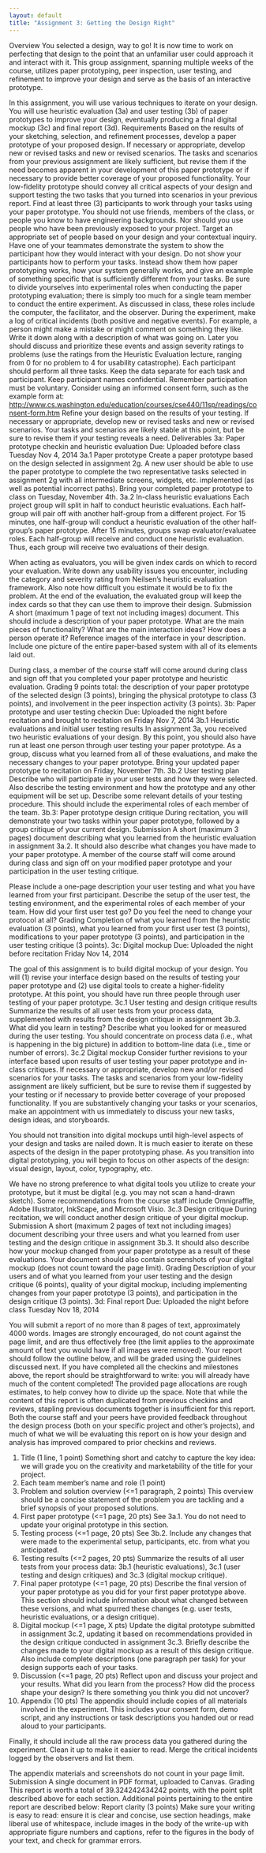 ```yaml
---
layout: default
title: "Assignment 3: Getting the Design Right"
---
```


Overview
You selected a design, way to go! It is now time to work on perfecting that design to the point that an unfamiliar user could approach it and interact with it. This group assignment, spanning multiple weeks of the course, utilizes paper prototyping, peer inspection, user testing, and refinement to improve your design and serve as the basis of an interactive prototype.

In this assignment, you will use various techniques to iterate on your design. You will use heuristic evaluation (3a) and user testing (3b) of paper prototypes to improve your design, eventually producing a final digital mockup (3c) and final report (3d).
Requirements
Based on the results of your sketching, selection, and refinement processes, develop a paper prototype of your proposed design. If necessary or appropriate, develop new or revised tasks and new or revised scenarios. The tasks and scenarios from your previous assignment are likely sufficient, but revise them if the need becomes apparent in your development of this paper prototype or if necessary to provide better coverage of your proposed functionality. Your low-fidelity prototype should convey all critical aspects of your design and support testing the two tasks that you turned into scenarios in your previous report.
Find at least three (3) participants to work through your tasks using your paper prototype. You should not use friends, members of the class, or people you know to have engineering backgrounds. Nor should you use people who have been previously exposed to your project. Target an appropriate set of people based on your design and your contextual inquiry.
Have one of your teammates demonstrate the system to show the participant how they would interact with your design. Do not show your participants how to perform your tasks. Instead show them how paper prototyping works, how your system generally works, and give an example of something specific that is sufficiently different from your tasks.
Be sure to divide yourselves into experimental roles when conducting the paper prototyping evaluation; there is simply too much for a single team member to conduct the entire experiment. As discussed in class, these roles include the computer, the facilitator, and the observer.
During the experiment, make a log of critical incidents (both positive and negative events). For example, a person might make a mistake or might comment on something they like. Write it down along with a description of what was going on. Later you should discuss and prioritize these events and assign severity ratings to problems (use the ratings from the Heuristic Evaluation lecture, ranging from 0 for no problem to 4 for usability catastrophe).
Each participant should perform all three tasks. Keep the data separate for each task and participant. Keep participant names confidential. Remember participation must be voluntary.
Consider using an informed consent form, such as the example form at:
http://www.cs.washington.edu/education/courses/cse440/11sp/readings/consent-form.htm
Refine your design based on the results of your testing. If necessary or appropriate, develop new or revised tasks and new or revised scenarios. Your tasks and scenarios are likely stable at this point, but be sure to revise them if your testing reveals a need.
Deliverables
3a: Paper prototype checkin and heuristic evaluation
Due: Uploaded before class Tuesday Nov 4, 2014
3a.1 Paper prototype
Create a paper prototype based on the design selected in assignment 2g. A new user should be able to use the paper prototype to complete the two representative tasks selected in assignment 2g with all intermediate screens, widgets, etc. implemented (as well as potential incorrect paths). Bring your completed paper prototype to class on Tuesday, November 4th.
3a.2 In-class heuristic evaluations
Each project group will split in half to conduct heuristic evaluations. Each half-group will pair off with another half-group from a different project. For 15 minutes, one half-group will conduct a heuristic evaluation of the other half-group’s paper prototype. After 15 minutes, groups swap evaluator/evaluatee roles. Each half-group will receive and conduct one heuristic evaluation. Thus, each group will receive two evaluations of their design.

When acting as evaluators, you will be given index cards on which to record your evaluation. Write down any usability issues you encounter, including the category and severity rating from Neilsen’s heuristic evaluation framework. Also note how difficult you estimate it would be to fix the problem. At the end of the evaluation, the evaluated group will keep the index cards so that they can use them to improve their design. 
Submission
A short (maximum 1 page of text not including images) document. This should include a description of your paper prototype. What are the main pieces of functionality? What are the main interaction ideas? How does a person operate it? Reference images of the interface in your description. Include one picture of the entire paper-based system with all of its elements laid out.

During class, a member of the course staff will come around during class and sign off that you completed your paper prototype and heuristic evaluation.
Grading
9 points total: the description of your paper prototype of the selected design (3 points), bringing the physical prototype to class (3 points), and involvement in the peer inspection activity (3 points).
3b: Paper prototype and user testing checkin
Due: Uploaded the night before recitation and brought to recitation on Friday Nov 7, 2014
3b.1 Heuristic evaluations and initial user testing results
In assignment 3a, you received two heuristic evaluations of your design. By this point, you should also have run at least one person through user testing your paper prototype. As a group, discuss what you learned from all of these evaluations, and make the necessary changes to your paper prototype. Bring your updated paper prototype to recitation on Friday, November 7th.
3b.2 User testing plan
Describe who will participate in your user tests and how they were selected. Also describe the testing environment and how the prototype and any other equipment will be set up. Describe some relevant details of your testing procedure. This should include the experimental roles of each member of the team.
3b.3: Paper prototype design critique
During recitation, you will demonstrate your two tasks within your paper prototype, followed by a group critique of your current design.
Submission
A short (maximum 3 pages) document describing what you learned from the heuristic evaluation in assignment 3a.2. It should also describe what changes you have made to your paper prototype. A member of the course staff will come around during class and sign off on your modified paper prototype and your participation in the user testing critique.

Please include a one-page description your user testing and what you have learned from your first participant. Describe the setup of the user test, the testing environment, and the experimental roles of each member of your team. How did your first user test go? Do you feel the need to change your protocol at all?
Grading
Completion of what you learned from the heuristic evaluation (3 points), what you learned from your first user test (3 points), modifications to your paper prototype (3 points), and participation in the user testing critique (3 points).
3c: Digital mockup
Due: Uploaded the night before recitation Friday Nov 14, 2014

The goal of this assignment is to build digital mockup of your design. You will (1) revise your interface design based on the results of testing your paper prototype and (2) use digital tools to create a higher-fidelity prototype. At this point, you should have run three people through user testing of your paper prototype.
3c.1 User testing and design critique results
Summarize the results of all user tests from your process data, supplemented with results from the design critique in assignment 3b.3. What did you learn in testing? Describe what you looked for or measured during the user testing. You should concentrate on process data (i.e., what is happening in the big picture) in addition to bottom-line data (i.e., time or number of errors).
3c.2 Digital mockup
Consider further revisions to your interface based upon results of user testing your paper prototype and in-class critiques. If necessary or appropriate, develop new and/or revised scenarios for your tasks. The tasks and scenarios from your low-fidelity assignment are likely sufficient, but be sure to revise them if suggested by your testing or if necessary to provide better coverage of your proposed functionality. If you are substantively changing your tasks or your scenarios, make an appointment with us immediately to discuss your new tasks, design ideas, and storyboards.

You should not transition into digital mockups until high-level aspects of your design and tasks are nailed down. It is much easier to iterate on these aspects of the design in the paper prototyping phase. As you transition into digital prototyping, you will begin to focus on other aspects of the design: visual design, layout, color, typography, etc.

We have no strong preference to what digital tools you utilize to create your prototype, but it must be digital (e.g. you may not scan a hand-drawn sketch). Some recommendations from the course staff include Omnigraffle, Adobe Illustrator, InkScape, and Microsoft Visio.
3c.3 Design critique
During recitation, we will conduct another design critique of your digital mockup.
Submission
A short (maximum 2 pages of text not including images) document describing your three users and what you learned from user testing and the design critique in assignment 3b.3. It should also describe how your mockup changed from your paper prototype as a result of these evaluations. Your document should also contain screenshots of your digital mockup (does not count toward the page limit).
Grading
Description of your users and of what you learned from your user testing and the design critique (6 points), quality of your digital mockup, including implementing changes from your paper prototype (3 points), and participation in the design critique (3 points).
3d: Final report
Due: Uploaded the night before class Tuesday Nov 18, 2014

You will submit a report of no more than 8 pages of text, approximately 4000 words. Images are strongly encouraged, do not count against the page limit, and are thus effectively free (the limit applies to the approximate amount of text you would have if all images were removed).
Your report should follow the outline below, and will be graded using the guidelines discussed next. If you have completed all the checkins and milestones above, the report should be straightforward to write: you will already have much of the content completed! The provided page allocations are rough estimates, to help convey how to divide up the space.
Note that while the content of this report is often duplicated from previous checkins and reviews, stapling previous documents together is insufficient for this report. Both the course staff and your peers have provided feedback throughout the design process (both on your specific project and other’s projects), and much of what we will be evaluating this report on is how your design and analysis has improved compared to prior checkins and reviews.
1. Title (1 line, 1 point)
Something short and catchy to capture the key idea: we will grade you on the creativity and marketability of the title for your project.
2. Each team member’s name and role (1 point)
3. Problem and solution overview (<=1 paragraph, 2 points)
This overview should be a concise statement of the problem you are tackling and a brief synopsis of your proposed solutions.
4. First paper prototype (<=1 page, 20 pts)
See 3a.1. You do not need to update your original prototype in this section.
5. Testing process (<=1 page, 20 pts)
See 3b.2. Include any changes that were made to the experimental setup, participants, etc. from what you anticipated.
6. Testing results (<=2 pages, 20 pts)
Summarize the results of all user tests from your process data: 3b.1 (heuristic evaluations), 3c.1 (user testing and design critiques) and 3c.3 (digital mockup critique).
7. Final paper prototype (<=1 page, 20 pts)
Describe the final version of your paper prototype as you did for your first paper prototype above. This section should include information about what changed between these versions, and what spurred these changes (e.g. user tests, heuristic evaluations, or a design critique).
8. Digital mockup (<=1 page, X pts)
Update the digital prototype submitted in assignment 3c.2, updating it based on recommendations provided in the design critique conducted in assignment 3c.3. Briefly describe the changes made to your digital mockup as a result of this design critique. Also include complete descriptions (one paragraph per task) for your design supports each of your tasks.
9. Discussion (<=1 page, 20 pts)
Reflect upon and discuss your project and your results. What did you learn from the process? How did the process shape your design? Is there something you think you did not uncover?
10. Appendix (10 pts)
The appendix should include copies of all materials involved in the experiment. This includes your consent form, demo script, and any instructions or task descriptions you handed out or read aloud to your participants.
 
Finally, it should include all the raw process data you gathered during the experiment. Clean it up to make it easier to read. Merge the critical incidents logged by the observers and list them.
 
The appendix materials and screenshots do not count in your page limit.
Submission
A single document in PDF format, uploaded to Canvas.
Grading
This report is worth a total of 39.324242434242 points, with the point split described above for each section. Additional points pertaining to the entire report are described below:
Report clarity (3 points)
Make sure your writing is easy to read: ensure it is clear and concise, use section headings, make liberal use of whitespace, include images in the body of the write-up with appropriate figure numbers and captions, refer to the figures in the body of your text, and check for grammar errors.
